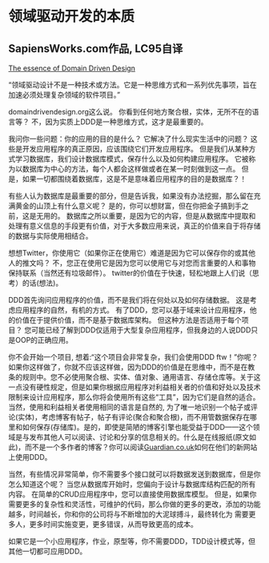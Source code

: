 # 领域驱动开发的本质

## SapiensWorks.com作品, LC95自译

[The essence of Domain Driven Design](https://blog.sapiensworks.com/post/2012/02/09/The-essence-of-Domain-Driven-Design.aspx)

“领域驱动设计不是一种技术或方法。它是一种思维方式和一系列优先事项，旨在加速必须处理复杂领域的软件项目。”

domaindrivendesign.org这么说。 你看到任何地方聚合根，实体，无所不在的语言等？ 不，因为实质上DDD是一种思维方式，这才是最重要的。

我问你一些问题：你的应用的目的是什么？ 它解决了什么现实生活中的问题？ 这些是开发应用程序的真正原因，应该围绕它们开发应用程序。 但是我们从某种方式学习数据库，我们设计数据库模式，保存什么以及如何构建应用程序。 它被称为以数据库为中心的方法，每个人都会这样做或者在某一时刻做到这一点。 但是，如果一切都围绕着数据库，这是不是意味着应用程序的目的是数据库？！

有些人认为数据库是最重要的部分，但是告诉我，如果没有办法挖掘，那么留在充满黄金的山顶上有什么意义呢？ 是的，你可以想财富，但在你把金子搞到手之前，这是无用的。 数据库之所以重要，是因为它的内容，但是从数据库中提取和处理有意义信息的手段更有价值，对于大多数应用来说，真正的价值来自于将存储的数据与实际使用相结合。

想想Twitter，你使用它（如果你正在使用它）难道是因为它可以保存你的或其他人的推文吗？ 不，您正在使用它是因为您可以使用它与对您而言重要的人和事物保持联系（当然还有垃圾邮件）。 twitter的价值在于快速，轻松地跟上人们说（思考）的话(想法)。

DDD首先询问应用程序的价值，而不是我们将在何处以及如何存储数据。 这是考虑应用程序的自然，有机的方式。 有了DDD，您可以基于域来设计应用程序，他的价值在于提供价值，而不是基于数据库架构。 但这种方法是否适用于每个项目？ 您可能已经了解到DDD仅适用于大型复杂应用程序，但我身边的人说DDD只是OOP的正确应用。

你不会开始一个项目, 想着:“这个项目会非常复杂，我们会使用DDD ftw！”你呢？如果你这样做了，你就不应该这样做，因为DDD的价值是在思维中，而不是在教条的规则中。您不必使用聚合根、实体、值对象、通用语言、存储仓库等。关于这一点没有硬性规定，但是如果你根据应用程序对利益相关者的价值和好处以及技术限制来设计应用程序，那么你将会使用所有这些“工具”，因为它们是自然的适合。当然，使用和利益相关者使用相同的语言是自然的, 为了唯一地识别一个帖子或评论(实体)，考虑博客有帖子，帖子有评论(聚合和聚合根)，而不用管数据保存在哪里和如何保存(存储库)。是的，即使是简陋的博客引擎也能受益于DDD——这个领域是与发布其他人可以阅读、讨论和分享的信息相关的。什么是在线报纸(原文如此)，而不是一个多作者的博客？你可以阅读[Guardian.co.uk](https://www.infoq.com/presentations/rebuild-guardian-ddd-wills)如何在他们的新网站上使用DDD。

当然，有些情况非常简单，你不需要多个接口就可以将数据发送到数据库，但是你怎么知道这个呢？ 当您从数据库开始时，您偏向于设计与数据库结构匹配的所有内容。 在简单的CRUD应用程序中，您可以直接使用数据库模型。 但是，如果你需要更多的复杂性和灵活性，可维护的代码，那么你做的更多的更改，添加的功能越多，时间越长，你和你的公司将与不断增加的大泥球搏斗，最终转化为 需要更多人，更多时间实施变更，更多错误，从而导致更高的成本。

如果它是一个小应用程序，作业，原型等，你不需要DDD，TDD设计模式等，但其他一切都可应用DDD。